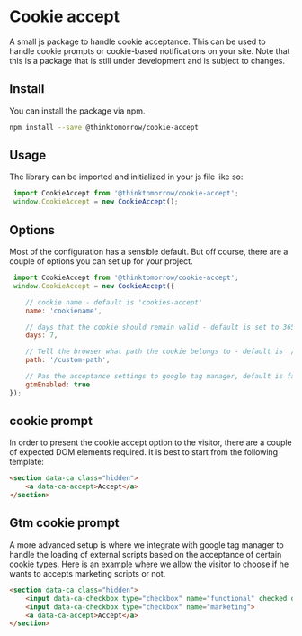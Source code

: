 # Cookie accept
A small js package to handle cookie acceptance. This can be used to handle cookie prompts or cookie-based notifications on your site.
Note that this is a package that is still under development and is subject to changes.

## Install
You can install the package via npm.
```bash 
npm install --save @thinktomorrow/cookie-accept
```

## Usage
The library can be imported and initialized in your js file like so:
```js 
 import CookieAccept from '@thinktomorrow/cookie-accept';
 window.CookieAccept = new CookieAccept();
```

## Options
Most of the configuration has a sensible default. But off course, there are a couple of options you can set up for your project.
```js 
 import CookieAccept from '@thinktomorrow/cookie-accept';
 window.CookieAccept = new CookieAccept({

    // cookie name - default is 'cookies-accept'
    name: 'cookiename',

    // days that the cookie should remain valid - default is set to 365 (one year)
    days: 7,     

    // Tell the browser what path the cookie belongs to - default is '/'
    path: '/custom-path',

    // Pas the acceptance settings to google tag manager, default is false
    gtmEnabled: true 
});
```

## cookie prompt
In order to present the cookie accept option to the visitor, there are a couple of expected
DOM elements required. It is best to start from the following template:

```html 
<section data-ca class="hidden">
    <a data-ca-accept>Accept</a>
</section>
```

## Gtm cookie prompt
A more advanced setup is where we integrate with google tag manager to handle the loading of external scripts
based on the acceptance of certain cookie types. Here is an example where we allow the visitor to choose if he wants to accepts marketing scripts or not.

```html 
<section data-ca class="hidden">
    <input data-ca-checkbox type="checkbox" name="functional" checked disabled>
    <input data-ca-checkbox type="checkbox" name="marketing">
    <a data-ca-accept>Accept</a>
</section>
```

